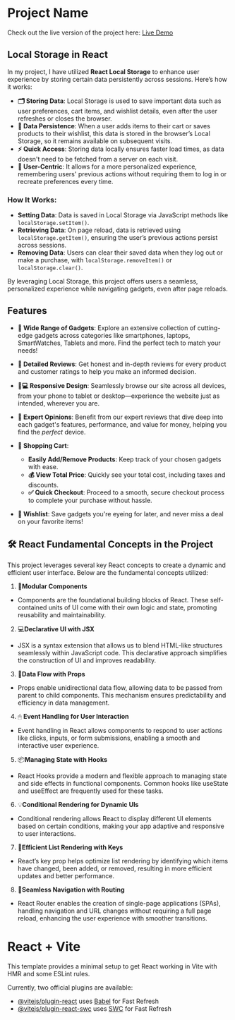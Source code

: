 # Project Name

Check out the live version of the project here: [Live Demo](assignment8-1234.surge.sh)


## Local Storage in React

In my project, I have utilized **React Local Storage** to enhance user experience by storing certain data persistently across sessions. Here’s how it works:

- **🗂️ Storing Data**: Local Storage is used to save important data such as user preferences, cart items, and wishlist details, even after the user refreshes or closes the browser. 
- **🔄 Data Persistence**: When a user adds items to their cart or saves products to their wishlist, this data is stored in the browser’s Local Storage, so it remains available on subsequent visits.
- **⚡ Quick Access**: Storing data locally ensures faster load times, as data doesn't need to be fetched from a server on each visit.
- **📱 User-Centric**: It allows for a more personalized experience, remembering users' previous actions without requiring them to log in or recreate preferences every time.

### How It Works:
- **Setting Data**: Data is saved in Local Storage via JavaScript methods like `localStorage.setItem()`.
- **Retrieving Data**: On page reload, data is retrieved using `localStorage.getItem()`, ensuring the user’s previous actions persist across sessions.
- **Removing Data**: Users can clear their saved data when they log out or make a purchase, with `localStorage.removeItem()` or `localStorage.clear()`.

By leveraging Local Storage, this project offers users a seamless, personalized experience while navigating gadgets, even after page reloads.

## Features

- **📱 Wide Range of Gadgets**: Explore an extensive collection of cutting-edge gadgets across categories like smartphones, laptops, SmartWatches, Tablets and more. Find the perfect tech to match your needs!

- **📝 Detailed Reviews**: Get honest and in-depth reviews for every product and customer ratings to help you make an informed decision.
  
- **📱💻 Responsive Design**: Seamlessly browse our site across all devices, from your phone to tablet or desktop—experience the website just as intended, wherever you are.
  
- **🧐 Expert Opinions**: Benefit from our expert reviews that dive deep into each gadget's features, performance, and value for money, helping you find the *perfect* device.
  
- **🛒 Shopping Cart**:  
  - **Easily Add/Remove Products**: Keep track of your chosen gadgets with ease.
  - **💰 View Total Price**: Quickly see your total cost, including taxes and discounts.
  - **✅ Quick Checkout**: Proceed to a smooth, secure checkout process to complete your purchase without hassle.
  
- **💖 Wishlist**: Save gadgets you're eyeing for later, and never miss a deal on your favorite items!



## 🛠️ **React Fundamental Concepts in the Project**

This project leverages several key React concepts to create a dynamic and efficient user interface. Below are the fundamental concepts utilized:

1. 🔧**Modular Components**
* Components are the foundational building blocks of React. These self-contained units of UI come with their own logic and state, promoting reusability and maintainability.

2. 💻**Declarative UI with JSX**
* JSX is a syntax extension that allows us to blend HTML-like structures seamlessly within JavaScript code. This declarative approach simplifies the construction of UI and improves readability.

3. 🔑**Data Flow with Props**
* Props enable unidirectional data flow, allowing data to be passed from parent to child components. This mechanism ensures predictability and efficiency in data management.


4. 🖱 **Event Handling for User Interaction**
* Event handling in React allows components to respond to user actions like clicks, inputs, or form submissions, enabling a smooth and interactive user experience.

5. 📦**Managing State with Hooks**
* React Hooks provide a modern and flexible approach to managing state and side effects in functional components. Common hooks like useState and useEffect are frequently used for these tasks.

6. 💡**Conditional Rendering for Dynamic UIs**
* Conditional rendering allows React to display different UI elements based on certain conditions, making your app adaptive and responsive to user interactions.

7. 📜**Efficient List Rendering with Keys**
* React’s key prop helps optimize list rendering by identifying which items have changed, been added, or removed, resulting in more efficient updates and better performance.

8. 🔗**Seamless Navigation with Routing**
* React Router enables the creation of single-page applications (SPAs), handling navigation and URL changes without requiring a full page reload, enhancing the user experience with smoother transitions.



















# React + Vite

This template provides a minimal setup to get React working in Vite with HMR and some ESLint rules.

Currently, two official plugins are available:

- [@vitejs/plugin-react](https://github.com/vitejs/vite-plugin-react/blob/main/packages/plugin-react/README.md) uses [Babel](https://babeljs.io/) for Fast Refresh
- [@vitejs/plugin-react-swc](https://github.com/vitejs/vite-plugin-react-swc) uses [SWC](https://swc.rs/) for Fast Refresh
